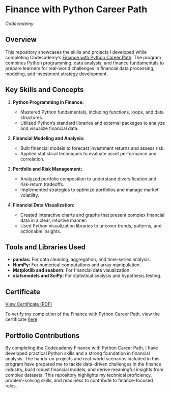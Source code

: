 # Finance with Python Career Path
*Codecademy*

## Overview

This repository showcases the skills and projects I developed while completing Codecademy’s [Finance with Python Career Path](https://www.codecademy.com/learn/paths/finance-python). The program combines Python programming, data analysis, and finance fundamentals to prepare learners for real-world challenges in financial data processing, modeling, and investment strategy development.

## Key Skills and Concepts

1. **Python Programming in Finance:**
   - Mastered Python fundamentals, including functions, loops, and data structures.
   - Utilized Python’s standard libraries and external packages to analyze and visualize financial data.

2. **Financial Modeling and Analysis:**
   - Built financial models to forecast investment returns and assess risk.
   - Applied statistical techniques to evaluate asset performance and correlation.

3. **Portfolio and Risk Management:**
   - Analyzed portfolio composition to understand diversification and risk-return tradeoffs.
   - Implemented strategies to optimize portfolios and manage market volatility.

4. **Financial Data Visualization:**
   - Created interactive charts and graphs that present complex financial data in a clear, intuitive manner.
   - Used Python visualization libraries to uncover trends, patterns, and actionable insights.

## Tools and Libraries Used

- **pandas:** For data cleaning, aggregation, and time-series analysis.
- **NumPy:** For numerical computations and array manipulation.
- **Matplotlib and seaborn:** For financial data visualization.
- **statsmodels and SciPy:** For statistical analysis and hypothesis testing.

## Certificate

[View Certificate (PDF)](certificate.pdf)

To verify my completion of the Finance with Python Career Path, view the certificate [here](https://www.codecademy.com/profiles/data8656453476/certificates/5d8a2f26510e9000118ef3b8).

## Portfolio Contributions

By completing the Codecademy Finance with Python Career Path, I have developed practical Python skills and a strong foundation in financial analysis. The hands-on projects and real-world scenarios included in this program have prepared me to tackle data-driven challenges in the finance industry, build robust financial models, and derive meaningful insights from complex datasets. This repository highlights my technical proficiency, problem-solving skills, and readiness to contribute to finance-focused roles.
